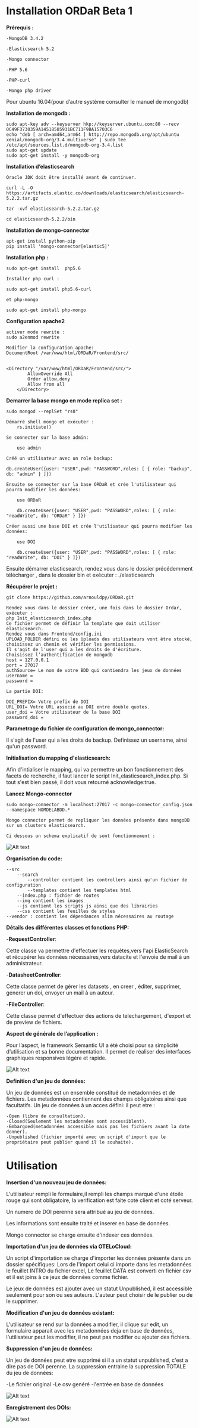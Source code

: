 

# Installation ORDaR Beta 1



**Prérequis :**

    -MongoDB 3.4.2

    -Elasticsearch 5.2

    -Mongo connector 

    -PHP 5.6

    -PHP-curl

    -Mongo php driver


Pour ubuntu 16.04(pour d’autre système consulter le manuel de mongodb)

**Installation de mongodb :**

    sudo apt-key adv --keyserver hkp://keyserver.ubuntu.com:80 --recv 0C49F3730359A14518585931BC711F9BA15703C6
    echo "deb [ arch=amd64,arm64 ] http://repo.mongodb.org/apt/ubuntu xenial/mongodb-org/3.4 multiverse" | sudo tee /etc/apt/sources.list.d/mongodb-org-3.4.list
    sudo apt-get update
    sudo apt-get install -y mongodb-org



**Installation d’elasticsearch**

    Oracle JDK doit être installé avant de continuer.

    curl -L -O https://artifacts.elastic.co/downloads/elasticsearch/elasticsearch-5.2.2.tar.gz

    tar -xvf elasticsearch-5.2.2.tar.gz

    cd elasticsearch-5.2.2/bin


**Installation de mongo-connector**

    apt-get install python-pip
    pip install 'mongo-connector[elastic5]'

**Installation php :**

    sudo apt-get install  php5.6

    Installer php curl :

    sudo apt-get install php5.6-curl
    
    et php-mongo

    sudo apt-get install php-mongo

**Configuration apache2**

    activer mode rewrite :
    sudo a2enmod rewrite

    Modifier la configuration apache:
    DocumentRoot /var/www/html/ORDaR/Frontend/src/


    <Directory "/var/www/html/ORDaR/Frontend/src/">
            AllowOverride All
            Order allow,deny
            Allow from all
        </Directory>

**Demarrer la base mongo en mode replica set :**
    
    sudo mongod --replSet "rs0"

    Démarré shell mongo et exécuter :
        rs.initiate()

    Se connecter sur la base admin:

        use admin

    Créé un utilisateur avec un role backup:

    db.createUser({user: "USER",pwd: "PASSWORD",roles: [ { role: "backup", db: "admin" } ]})

    Ensuite se connecter sur la base ORDaR et crée l'utilisateur qui pourra modifier les données:

        use ORDaR

        db.createUser({user: "USER",pwd: "PASSWORD",roles: [ { role: "readWrite", db: "ORDaR" } ]})

    Créer aussi une base DOI et crée l'utilisateur qui pourra modifier les données:

        use DOI

        db.createUser({user: "USER",pwd: "PASSWORD",roles: [ { role: "readWrite", db: "DOI" } ]})

Ensuite démarrer elasticsearch,
rendez vous dans le dossier précédemment télécharger , dans le dossier bin et exécuter :
./elasticsearch

**Récupérer le projet :**

    git clone https://github.com/arnouldpy/ORDaR.git

    Rendez vous dans le dossier créer, une fois dans le dossier Ordar, exécuter :
    php Init_elasticsearch_index.php 
    Ce fichier permet de définir la template que doit utiliser elasticsearch.
    Rendez vous dans Frontend/config.ini
    UPLOAD_FOLDER défini ou les Uploads des utilisateurs vont être stocké, 
    choisissez un chemin et vérifier les permissions.
    Il s'agit de l'user qui a les droits de d'écriture.
    Choisissez l’authentification de mongodb 
    host = 127.0.0.1
    port = 27017
    authSource= Le nom de votre BDD qui contiendra les jeux de données
    username =
    password =

    La partie DOI:

    DOI_PREFIX= Votre prefix de DOI
    URL_DOI= Votre URL associé au DOI entre double quotes.
    user_doi = Votre utilisateur de la base DOI
    password_doi = 



**Parametrage du fichier de configuration de mongo_connector:**

Il s'agit de l'user qui a les droits de backup.
Definissez un username, ainsi qu'un password.


**Initialisation du mapping d'elasticsearch:**

Afin d'intialiser le mapping, qui va permettre un bon fonctionnement des facets de recherche, il faut lancer le script Init_elasticsearch_index.php.
Si tout s'est bien passé, il doit vous retourné acknowledge:true.


**Lancez Mongo-connector**

    sudo mongo-connector -m localhost:27017 -c mongo-connector_config.json  --namespace NOMDELABDD.*

    Mongo connector permet de repliquer les données présente dans mongoDB sur un clusters elasticsearch.

    Ci dessous un schema explicatif de sont fonctionnement :

![Alt text](/Img_doc/Mongoconnector.png?raw=true)



**Organisation du code:**

    --src
        --search
            --controller contient les controllers ainsi qu'un fichier de configuration 
            --templates contient les templates html
        --index.php : fichier de routes
        --img contient les images 
        --js contient les scripts js ainsi que des librairies
        --css contient les feuilles de styles
    --vendor : contient les dépendances slim nécessaires au routage


**Détails des différentes classes et fonctions PHP:**

-**RequestController**: 

Cette classe va permettre d'effectuer les requêtes,vers l'api ElasticSearch et récupérer les données nécessaires,vers datacite et l'envoie de mail à un administrateur.


-**DatasheetController**: 

Cette classe permet de gérer les datasets , en creer , éditer, supprimer, generer un doi, envoyer un mail à un auteur.


-**FileController**: 

Cette classe permet d'effectuer des actions de telechargement, d'export et de preview de fichiers. 





**Aspect de générale de l’application :**

Pour l’aspect, le framework Semantic UI a été choisi pour sa simplicité d’utilisation et sa bonne documentation. Il permet de réaliser des interfaces graphiques responsives légère et rapide.

![Alt text](/Img_doc/Ordar_accueil.png?raw=true)




**Definition d'un jeu de données:**

Un jeu de données est un ensemble constitué de metadonnées et de fichiers.
Les metadonnées contiennent des champs obligatoires ainsi que facultatifs.
Un jeu de données à un acces défini: il peut etre :

    -Open (libre de consultation).
    -Closed(Seulement les metadonnées sont accessiblent).
    -Embargoed(metadonnées accessible mais pas les fichiers avant la date donner).
    -Unpublished (fichier importé avec un script d'import que le propriétaire peut publier quand il le souhaite).





# Utilisation

**Insertion d'un nouveau jeu de données:**

L'utilisateur rempli le formulaire,il rempli les champs marqué d'une étoile rouge qui sont obligatoire, la verification est faite coté client et coté serveur.

Un numero de DOI perenne sera attribué au jeu de données.

Les informations sont ensuite traité et inserer en base de données.

Mongo connector se charge ensuite d'indexer ces données.

**Importation d'un jeu de données via OTELoCloud:**

Un script d'importation se charge d'importer les données présente dans un dossier spécifiques:
Lors de l'import celui ci importe dans les metadonnées le feuillet INTRO du fichier excel,
Le feuillet DATA est converti en fichier csv et il est joins à ce jeux de données comme fichier.

Le jeux de données est ajouter avec un statut Unpublished, il est accessible seulement pour son ou ses auteurs.
L'auteur peut choisir de le publier ou de le supprimer.


**Modification d'un jeu de données existant:**

L'utilisateur se rend sur la données a modifier, il clique sur edit, un formulaire apparait avec les metadonnées deja en base de données, l'utilisateur peut les modifier, il ne peut pas modifier ou ajouter des fichiers.


**Suppression d'un jeu de données:**

Un jeu de données peut etre supprimé si il a un statut unpublished, c'est a dire pas de DOI perenne.
La suppression entraine la suppression TOTALE du jeu de données:

-Le fichier original
-Le csv genéré
-l'entrée en base de données



![Alt text](/Img_doc/Diagram_ORDAR.png?raw=true)





**Enregistrement des DOIs:**

![Alt text](/Img_doc/DOI_save.png?raw=true)



 














